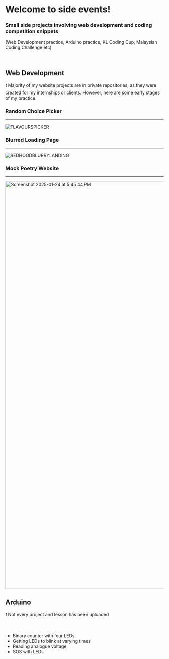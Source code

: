 <h1 align="left"> Welcome to side events! </h1> 

<h3 align="left"> Small side projects involving web development and coding competition snippets </h3>
<p align="left">(Web Development practice, Arduino practice, KL Coding Cup, Malaysian Coding Challenge etc)</p>

<br>

<h2 align="left"> Web Development </h2> 

❗ Majority of my website projects are in private repositories, as they were created for my internships or clients. However, here are some early stages of my practice.






<h3 align="left">Random Choice Picker</h3>

---


![FLAVOURSPICKER](https://github.com/user-attachments/assets/94cb7dfb-617b-4d89-9948-8e39a6abf606)

<h3 align="left">Blurred Loading Page</h3>

---


![REDHOODBLURRYLANDING](https://github.com/user-attachments/assets/f911b4fc-f5c1-40f7-9511-16f5698cdff5)



<h3 align="left">Mock Poetry Website</h3>

---

<img width="1297" alt="Screenshot 2025-01-24 at 5 45 44 PM" src="https://github.com/user-attachments/assets/740f3f91-ae39-4ba2-8be7-6b1ca9656a3c" />

<br>


<h2 align="left"> Arduino </h2> 
<p>❗ Not every project and lesson has been uploaded</p>

<br>

<ul>
<li>Binary counter with four LEDs</li>
<li>Getting LEDs to blink at varying times
</li>
<li>Reading analogue voltage</li>
<li>SOS with LEDs</li>
</ul>



